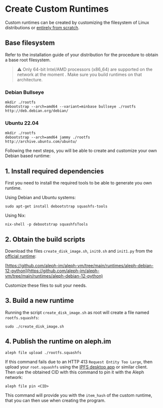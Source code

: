 # Create Custom Runtimes

Custom runtimes can be created by customizing the filesystem of Linux distributions or 
[entirely from scratch](https://linuxfromscratch.org/lfs/).

## Base filesystem

Refer to the installation guide of your distribution for the procedure to obtain a base root filesystem.

> ⚠️ Only 64-bit Intel/AMD processors (x86_64) are supported on the network at the moment . Make sure you build runtimes on that architecture.

### Debian Bullseye

```shell
mkdir ./rootfs
debootstrap --arch=amd64 --variant=minbase bullseye ./rootfs http://deb.debian.org/debian/
```

### Ubuntu 22.04

```shell
mkdir ./rootfs
debootstrap --arch=amd64 jammy ./rootfs http://archive.ubuntu.com/ubuntu/
```

[//]: # (#### NixOS - TODO)


Following the next steps, you will be able to create and customize your own Debian based runtime:

## 1. Install required dependencies

First you need to install the required tools to be able to generate you own runtime.

Using Debian and Ubuntu systems:

```shell
sudo apt-get install debootstrap squashfs-tools
```

Using Nix:
```shell
nix-shell -p debootstrap squashfsTools
```

## 2. Obtain the build scripts

Download the files `create_disk_image.sh`, `init0.sh` and `init1.py` from the 
[official runtime](./index.md#official-runtime):

[https://github.com/aleph-im/aleph-vm/tree/main/runtimes/aleph-debian-12-python](https://github.com/aleph-im/aleph-vm/tree/main/runtimes/aleph-debian-12-python)

Customize these files to suit your needs.

## 3. Build a new runtime

Running the script `create_disk_image.sh` as root will create a file named `rootfs.squashfs`:

```shell
sudo ./create_disk_image.sh
```

## 4. Publish the runtime on aleph.im

```shell
aleph file upload ./rootfs.squashfs
```
If this command fails due to an HTTP 413 `Request Entity Too Large`, then upload your `root.squashfs` using the [IPFS desktop app](https://docs.ipfs.tech/install/ipfs-desktop/#windows) or similar client. Then use the obtained CID with this command to pin it with the Aleph network:

```shell
aleph file pin <CID>
```

This command will provide you with the `item_hash` of the custom runtime, 
that you can then use when creating the program.
